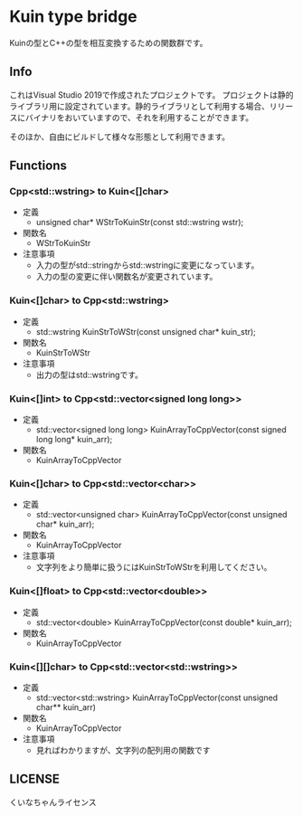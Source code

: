 # Kuin type bridge

Kuinの型とC++の型を相互変換するための関数群です。

## Info

これはVisual Studio 2019で作成されたプロジェクトです。
プロジェクトは静的ライブラリ用に設定されています。静的ライブラリとして利用する場合、リリースにバイナリをおいていますので、それを利用することができます。

そのほか、自由にビルドして様々な形態として利用できます。

## Functions

### Cpp\<std::wstring> to Kuin<[]char>

- 定義
  - unsigned char* WStrToKuinStr(const std::wstring wstr);
- 関数名
  - WStrToKuinStr
- 注意事項
  - 入力の型がstd::stringからstd::wstringに変更になっています。
  - 入力の型の変更に伴い関数名が変更されています。

### Kuin<[]char> to Cpp\<std::wstring>

- 定義
  - std::wstring KuinStrToWStr(const unsigned char* kuin_str);
- 関数名
  - KuinStrToWStr
- 注意事項
  - 出力の型はstd::wstringです。

### Kuin<[]int> to Cpp\<std::vector\<signed long long>>

- 定義
  - std::vector\<signed long long> KuinArrayToCppVector(const signed long long* kuin_arr);
- 関数名
  - KuinArrayToCppVector

### Kuin<[]char> to Cpp\<std::vector\<char>>

- 定義
  - std::vector\<unsigned char> KuinArrayToCppVector(const unsigned char* kuin_arr);
- 関数名
  - KuinArrayToCppVector
- 注意事項
  - 文字列をより簡単に扱うにはKuinStrToWStrを利用してください。

### Kuin<[]float> to Cpp\<std::vector\<double>>

- 定義
  - std::vector\<double> KuinArrayToCppVector(const double* kuin_arr);
- 関数名
  - KuinArrayToCppVector

### Kuin<[][]char> to Cpp\<std::vector\<std::wstring>>

- 定義
  - std::vector\<std::wstring> KuinArrayToCppVector(const unsigned char** kuin_arr)
- 関数名
  - KuinArrayToCppVector
- 注意事項
  - 見ればわかりますが、文字列の配列用の関数です

## LICENSE

くいなちゃんライセンス
